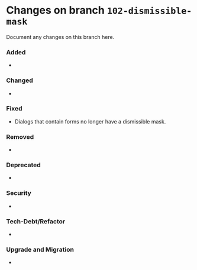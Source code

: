 # Changes on branch `102-dismissible-mask`
Document any changes on this branch here.
### Added
- 

### Changed
- 

### Fixed
- Dialogs that contain forms no longer have a dismissible mask.

### Removed
- 

### Deprecated
- 

### Security
- 

### Tech-Debt/Refactor
- 

### Upgrade and Migration
- 
